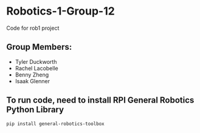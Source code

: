 # Robotics-1-Group-12
Code for rob1 project

## Group Members:
- Tyler Duckworth
- Rachel Lacobelle
- Benny Zheng
- Isaak Glenner

## To run code, need to install RPI General Robotics Python Library
```pip install general-robotics-toolbox```
